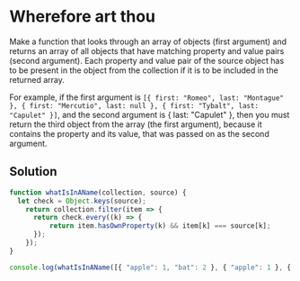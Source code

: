 # Wherefore art thou

Make a function that looks through an array of objects (first argument) and returns an array of all objects that have matching property and value pairs (second argument). Each property and value pair of the source object has to be present in the object from the collection if it is to be included in the returned array.

For example, if the first argument is `[{ first: "Romeo", last: "Montague" }, { first: "Mercutio", last: null }, { first: "Tybalt", last: "Capulet" }]`, and the second argument is { last: "Capulet" }, then you must return the third object from the array (the first argument), because it contains the property and its value, that was passed on as the second argument.

## Solution

```js
function whatIsInAName(collection, source) {
  let check = Object.keys(source);
    return collection.filter(item => {
      return check.every((k) => {
          return item.hasOwnProperty(k) && item[k] === source[k];
      });     
    });
}

console.log(whatIsInAName([{ "apple": 1, "bat": 2 }, { "apple": 1 }, { "apple": 1, "bat": 2, "cookie": 2 }], { "apple": 1, "cookie": 2 }));

```
